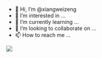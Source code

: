 - 👋 Hi, I’m @xiangweizeng
- 👀 I’m interested in ...
- 🌱 I’m currently learning ...
- 💞️ I’m looking to collaborate on ...
- 📫 How to reach me ...

<img align="left" src="https://github-readme-stats.vercel.app/api?username=xiangweizeng&show_icons=true&icon_color=805AD5&text_color=718096&bg_color=ffffff&hide_title=true" />
